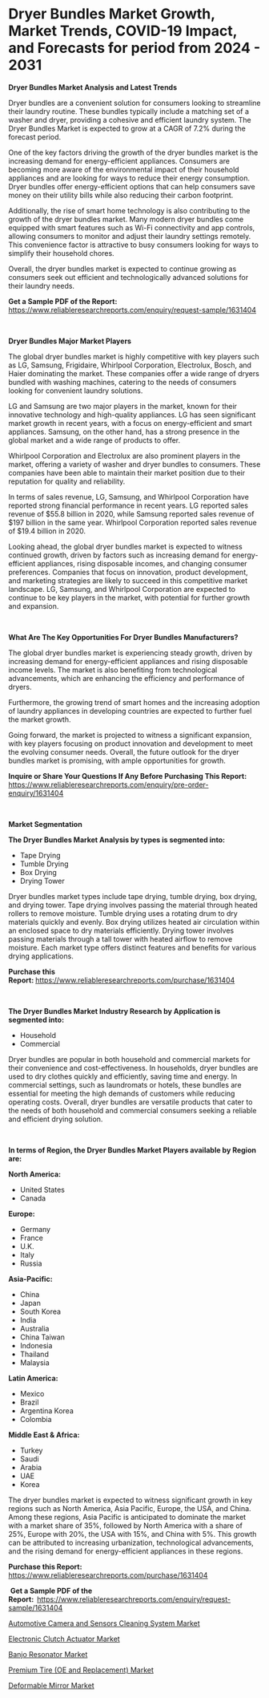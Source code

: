 <p><h1>Dryer Bundles Market Growth, Market Trends, COVID-19 Impact, and Forecasts for period from 2024 - 2031</h1></p><p><strong>Dryer Bundles Market Analysis and Latest Trends</strong></p>
<p><p>Dryer bundles are a convenient solution for consumers looking to streamline their laundry routine. These bundles typically include a matching set of a washer and dryer, providing a cohesive and efficient laundry system. The Dryer Bundles Market is expected to grow at a CAGR of 7.2% during the forecast period.</p><p>One of the key factors driving the growth of the dryer bundles market is the increasing demand for energy-efficient appliances. Consumers are becoming more aware of the environmental impact of their household appliances and are looking for ways to reduce their energy consumption. Dryer bundles offer energy-efficient options that can help consumers save money on their utility bills while also reducing their carbon footprint.</p><p>Additionally, the rise of smart home technology is also contributing to the growth of the dryer bundles market. Many modern dryer bundles come equipped with smart features such as Wi-Fi connectivity and app controls, allowing consumers to monitor and adjust their laundry settings remotely. This convenience factor is attractive to busy consumers looking for ways to simplify their household chores.</p><p>Overall, the dryer bundles market is expected to continue growing as consumers seek out efficient and technologically advanced solutions for their laundry needs.</p></p>
<p><strong>Get a Sample PDF of the Report:&nbsp;</strong> <a href="https://www.reliableresearchreports.com/enquiry/request-sample/1631404">https://www.reliableresearchreports.com/enquiry/request-sample/1631404</a></p>
<p>&nbsp;</p>
<p><strong>Dryer Bundles Major Market Players</strong></p>
<p><p>The global dryer bundles market is highly competitive with key players such as LG, Samsung, Frigidaire, Whirlpool Corporation, Electrolux, Bosch, and Haier dominating the market. These companies offer a wide range of dryers bundled with washing machines, catering to the needs of consumers looking for convenient laundry solutions.</p><p>LG and Samsung are two major players in the market, known for their innovative technology and high-quality appliances. LG has seen significant market growth in recent years, with a focus on energy-efficient and smart appliances. Samsung, on the other hand, has a strong presence in the global market and a wide range of products to offer.</p><p>Whirlpool Corporation and Electrolux are also prominent players in the market, offering a variety of washer and dryer bundles to consumers. These companies have been able to maintain their market position due to their reputation for quality and reliability.</p><p>In terms of sales revenue, LG, Samsung, and Whirlpool Corporation have reported strong financial performance in recent years. LG reported sales revenue of $55.8 billion in 2020, while Samsung reported sales revenue of $197 billion in the same year. Whirlpool Corporation reported sales revenue of $19.4 billion in 2020.</p><p>Looking ahead, the global dryer bundles market is expected to witness continued growth, driven by factors such as increasing demand for energy-efficient appliances, rising disposable incomes, and changing consumer preferences. Companies that focus on innovation, product development, and marketing strategies are likely to succeed in this competitive market landscape. LG, Samsung, and Whirlpool Corporation are expected to continue to be key players in the market, with potential for further growth and expansion.</p></p>
<p>&nbsp;</p>
<p><strong>What Are The Key Opportunities For Dryer Bundles Manufacturers?</strong></p>
<p><p>The global dryer bundles market is experiencing steady growth, driven by increasing demand for energy-efficient appliances and rising disposable income levels. The market is also benefiting from technological advancements, which are enhancing the efficiency and performance of dryers. </p><p>Furthermore, the growing trend of smart homes and the increasing adoption of laundry appliances in developing countries are expected to further fuel the market growth. </p><p>Going forward, the market is projected to witness a significant expansion, with key players focusing on product innovation and development to meet the evolving consumer needs. Overall, the future outlook for the dryer bundles market is promising, with ample opportunities for growth.</p></p>
<p><strong>Inquire or Share Your Questions If Any Before Purchasing This Report:</strong> <a href="https://www.reliableresearchreports.com/enquiry/pre-order-enquiry/1631404">https://www.reliableresearchreports.com/enquiry/pre-order-enquiry/1631404</a></p>
<p>&nbsp;</p>
<p><strong>Market Segmentation</strong></p>
<p><strong>The Dryer Bundles Market Analysis by types is segmented into:</strong></p>
<p><ul><li>Tape Drying</li><li>Tumble Drying</li><li>Box Drying</li><li>Drying Tower</li></ul></p>
<p><p>Dryer bundles market types include tape drying, tumble drying, box drying, and drying tower. Tape drying involves passing the material through heated rollers to remove moisture. Tumble drying uses a rotating drum to dry materials quickly and evenly. Box drying utilizes heated air circulation within an enclosed space to dry materials efficiently. Drying tower involves passing materials through a tall tower with heated airflow to remove moisture. Each market type offers distinct features and benefits for various drying applications.</p></p>
<p><strong>Purchase this Report:&nbsp;</strong><a href="https://www.reliableresearchreports.com/purchase/1631404">https://www.reliableresearchreports.com/purchase/1631404</a></p>
<p>&nbsp;</p>
<p><strong>The Dryer Bundles Market Industry Research by Application is segmented into:</strong></p>
<p><ul><li>Household</li><li>Commercial</li></ul></p>
<p><p>Dryer bundles are popular in both household and commercial markets for their convenience and cost-effectiveness. In households, dryer bundles are used to dry clothes quickly and efficiently, saving time and energy. In commercial settings, such as laundromats or hotels, these bundles are essential for meeting the high demands of customers while reducing operating costs. Overall, dryer bundles are versatile products that cater to the needs of both household and commercial consumers seeking a reliable and efficient drying solution.</p></p>
<p>&nbsp;</p>
<p><strong>In terms of Region, the Dryer Bundles Market Players available by Region are:</strong></p>
<p>
    <p> <strong> North America: </strong>
        <ul>
            <li>United States</li>
            <li>Canada</li>
        </ul>
        </p> 
    <p> <strong> Europe: </strong>
        <ul>
            <li>Germany</li>
            <li>France</li>
            <li>U.K.</li>
            <li>Italy</li>
            <li>Russia</li>
        </ul>
        </p> 
    <p> <strong> Asia-Pacific: </strong>
        <ul>
            <li>China</li>
            <li>Japan</li>
            <li>South Korea</li>
            <li>India</li>
            <li>Australia</li>
            <li>China Taiwan</li>
            <li>Indonesia</li>
            <li>Thailand</li>
            <li>Malaysia</li>
        </ul>
        </p> 
    <p> <strong> Latin America: </strong>
        <ul>
            <li>Mexico</li>
            <li>Brazil</li>
            <li>Argentina Korea</li>
            <li>Colombia</li>
        </ul>
        </p> 
    <p> <strong> Middle East & Africa: </strong>
        <ul>
            <li>Turkey</li>
            <li>Saudi</li>
            <li>Arabia</li>
            <li>UAE</li>
            <li>Korea</li>
        </ul>
    </p>
    </p>
<p><p>The dryer bundles market is expected to witness significant growth in key regions such as North America, Asia Pacific, Europe, the USA, and China. Among these regions, Asia Pacific is anticipated to dominate the market with a market share of 35%, followed by North America with a share of 25%, Europe with 20%, the USA with 15%, and China with 5%. This growth can be attributed to increasing urbanization, technological advancements, and the rising demand for energy-efficient appliances in these regions.</p></p>
<p><strong>Purchase this Report: </strong><a href="https://www.reliableresearchreports.com/purchase/1631404">https://www.reliableresearchreports.com/purchase/1631404</a></p>
<p>&nbsp;<strong>Get a Sample PDF of the Report:&nbsp;&nbsp;</strong><a href="https://www.reliableresearchreports.com/enquiry/request-sample/1631404">https://www.reliableresearchreports.com/enquiry/request-sample/1631404</a></p>
<p><strong></strong></p>
<p><p><a href="https://scarlet-rocket-c63.notion.site/Automotive-Camera-and-Sensors-Cleaning-System-Market-Insights-Market-Players-and-Forecast-Till-2031-e180be0c27714ba1b74e0dd714ecf91a">Automotive Camera and Sensors Cleaning System Market</a></p><p><a href="https://fearless-okapi-6c8.notion.site/Electronic-Clutch-Actuator-Market-Size-and-Examines-its-Market-Scope-with-a-Primary-Focus-on-Growt-a0675ecbe4764d8f812b367365d427eb">Electronic Clutch Actuator Market</a></p><p><a href="https://view.publitas.com/reportprime-1/banjo-resonator-market-size-growth-outlook-from-2024-to-2031-projecting-at-markets-trends-analysis-by-application-regional-outlook-and-revenue/">Banjo Resonator Market</a></p><p><a href="https://zircon-bluebell-299.notion.site/Premium-Tire-OE-and-Replacement-Market-Size-Growth-Outlook-from-2024-to-2031-projecting-at-Marke-90c9263d201c42cb985be1f5feaa2d15">Premium Tire (OE and Replacement) Market</a></p><p><a href="https://view.publitas.com/reportprime-1/deformable-mirror-market-research-report-reveals-the-latest-trends-and-opportunities-of-this-market-for-period-from-2024-2031/">Deformable Mirror Market</a></p></p>